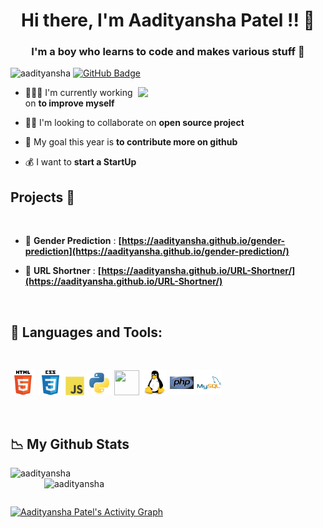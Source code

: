 <h1 align="center">Hi there, I'm Aadityansha Patel !! 👋</h1>

<h3 align="center">I'm a boy who learns to code and makes various stuff 🚀</h3>

<p align="left"> <img src="https://komarev.com/ghpvc/?username=aadityansha&label=Profile%20views&color=0e75b6&style=flat" alt="aadityansha" />
<a href="https://github.com/Aadityansha"><img src="https://img.shields.io/github/followers/Aadityansha?label=Followers&style=social" alt="GitHub Badge"></a>
</p> 

<img src="https://cdn.dribbble.com/users/1292677/screenshots/6139167/media/5387dc7e035b3efe9d94516044de66a4.gif" align="right" width="300x">

- 👷🏼‍♂️ I'm currently working on **to improve myself**

- 👯‍♀️ I'm looking to collaborate on **open source project**

- 🎣 My goal this year is **to contribute more on github**

- 💰 I want to **start a StartUp**

<h2>Projects 📂</h2>

<br>

- 👙 **Gender Prediction** : **[https://aadityansha.github.io/gender-prediction](https://aadityansha.github.io/gender-prediction/)**

- 🔗 **URL Shortner** :  **[https://aadityansha.github.io/URL-Shortner/](https://aadityansha.github.io/URL-Shortner/)**

<br>

<h2 align="left">🔨 Languages and Tools:</h2>

<br>

<p>
  
<img src="https://raw.githubusercontent.com/devicons/devicon/master/icons/html5/html5-original-wordmark.svg" height="40" width="40" />
<img src="https://raw.githubusercontent.com/devicons/devicon/master/icons/css3/css3-original-wordmark.svg" height="40" width="40" />
<img src="https://raw.githubusercontent.com/devicons/devicon/master/icons/javascript/javascript-original.svg" height="30" width="30" />
<img src="https://raw.githubusercontent.com/devicons/devicon/master/icons/python/python-original.svg" height="40" width="40" />
<img src="https://www.vectorlogo.zone/logos/git-scm/git-scm-icon.svg" height="40" width="40" />
<img src="https://raw.githubusercontent.com/devicons/devicon/master/icons/linux/linux-original.svg" height="40" width="40" />
<img src="https://raw.githubusercontent.com/devicons/devicon/master/icons/php/php-original.svg" height="40" width="40" />
<img src="https://raw.githubusercontent.com/devicons/devicon/master/icons/mysql/mysql-original-wordmark.svg" height="40" width="40" />

</p>

<br>

<h2>📉 My Github Stats</h2>
<p><img align="left" src="https://github-readme-stats.vercel.app/api/top-langs?username=aadityansha&show_icons=true&locale=en&layout=compact&theme=react&hide_border=true&bg_color=0D1117" alt="aadityansha" /></p>

<p>&nbsp;<img align="right" width="450px" src="https://github-readme-stats.vercel.app/api?username=aadityansha&show_icons=true&locale=en&theme=react&hide_border=true&bg_color=0D1117" alt="aadityansha" /></p>

<br>

<a href="https://github.com/Aadityansha/github-readme-activity-graph"><img alt="Aadityansha Patel's Activity Graph" src="https://activity-graph.herokuapp.com/graph?username=aadityansha&bg_color=0D1117&color=5BCDEC&line=5BCDEC&point=FFFFFF&hide_border=true" /></a>
